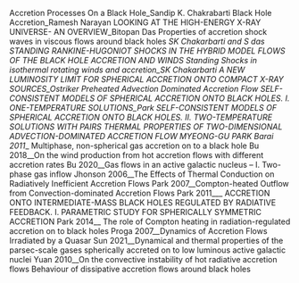 Accretion Processes On a Black Hole_Sandip K. Chakrabarti
Black Hole Accretion_Ramesh Narayan
LOOKING AT THE HIGH-ENERGY X-RAY UNIVERSE- AN OVERVIEW_Bitopan Das
Properties of accretion shock waves in viscous flows around black holes _SK Chakarbarti and S das
STANDING RANKINE-HUGONIOT SHOCKS IN THE HYBRID MODEL FLOWS OF THE BLACK HOLE ACCRETION AND WINDS
Standing Shocks in isothermal rotating winds and accretion_SK Chakarbarti
A NEW LUMINOSITY LIMIT FOR SPHERICAL ACCRETION ONTO COMPACT X-RAY SOURCES_Ostriker
Preheated Advection Dominated Accretion Flow
SELF-CONSISTENT MODELS OF SPHERICAL ACCRETION ONTO BLACK HOLES. I. ONE-TEMPERATURE SOLUTIONS_Park
SELF-CONSISTENT MODELS OF SPHERICAL ACCRETION ONTO BLACK HOLES. II. TWO-TEMPERATURE SOLUTIONS WITH PAIRS
THERMAL PROPERTIES OF TWO-DIMENSIONAL ADVECTION-DOMINATED ACCRETION FLOW MYEONG-GU PARK
Barai 2011__ Multiphase, non-spherical gas accretion on to a black hole
Bu 2018__On the wind production from hot accretion flows with different accretion rates
Bu 2020__Gas flows in an active galactic nucleus – I. Two-phase gas inflow
Jhonson 2006__The Effects of Thermal Conduction on Radiatively Inefficient Accretion Flows
Park 2007__Compton-heated Outflow from Convection-dominated Accretion Flows
Park 2011___ ACCRETION ONTO INTERMEDIATE-MASS BLACK HOLES REGULATED BY RADIATIVE   FEEDBACK. I. PARAMETRIC STUDY FOR SPHERICALLY SYMMETRIC ACCRETION
Park 2014__ The role of Compton heating in radiation-regulated accretion on to black holes
Proga 2007__Dynamics of Accretion Flows Irradiated by a Quasar
Sun 2021__Dynamical and thermal properties of the parsec-scale gases spherically accreted on   to low luminous active galactic nuclei
Yuan 2010__On the convective instability of hot radiative accretion flows
Behaviour of dissipative accretion flows around black holes